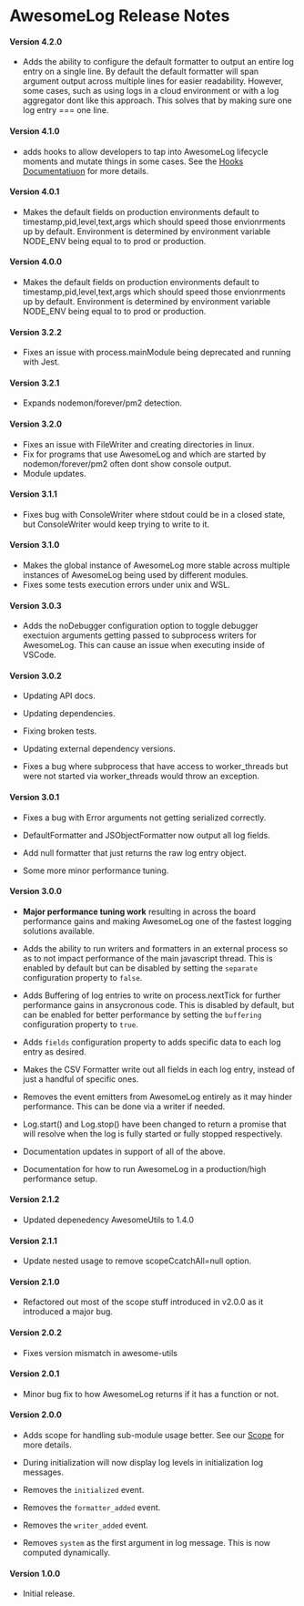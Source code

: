# AwesomeLog Release Notes

#### **Version 4.2.0**

 - Adds the ability to configure the default formatter to output an entire log entry on a single line. By default the default formatter
 will span argument output across multiple lines for easier readability. However, some cases, such as using logs in a cloud environment or
 with a log aggregator dont like this approach. This solves that by making sure one log entry === one line.

#### **Version 4.1.0**

 - adds hooks to allow developers to tap into AwesomeLog lifecycle moments and mutate things in some 
cases. See the [Hooks Documentatiuon](./docs/Hooks) for more details.

#### **Version 4.0.1**

 - Makes the default fields on production environments default to timestamp,pid,level,text,args which should speed those envionrments up by default. Environment is determined by environment variable NODE_ENV being equal to to prod or production.

#### **Version 4.0.0**

 - Makes the default fields on production environments default to timestamp,pid,level,text,args which should speed those envionrments up by default. Environment is determined by environment variable NODE_ENV being equal to to prod or production.

#### **Version 3.2.2**

 - Fixes an issue with process.mainModule being deprecated and running with Jest.

#### **Version 3.2.1**

 - Expands nodemon/forever/pm2 detection.

#### **Version 3.2.0**

 - Fixes an issue with FileWriter and creating directories in linux.
 - Fix for programs that use AwesomeLog and which are started by nodemon/forever/pm2 often dont show console output.
 - Module updates.

#### **Version 3.1.1**

 - Fixes bug with ConsoleWriter where stdout could be in a closed state, but ConsoleWriter would keep trying to write to it.

#### **Version 3.1.0**

 - Makes the global instance of AwesomeLog more stable across multiple instances of AwesomeLog being used by different modules.
 - Fixes some tests execution errors under unix and WSL.

#### **Version 3.0.3**

 - Adds the noDebugger configuration option to toggle debugger exectuion arguments getting passed to subprocess writers for AwesomeLog.  This can cause an issue when executing inside of VSCode.

#### **Version 3.0.2**

 - Updating API docs.

 - Updating dependencies.

 - Fixing broken tests.

 - Updating external dependency versions.

 - Fixes a bug where subprocess that have access to worker_threads but were not started via worker_threads would throw an exception.

#### **Version 3.0.1**

 - Fixes a bug with Error arguments not getting serialized correctly.

 - DefaultFormatter and JSObjectFormatter now output all log fields.

 - Add null formatter that just returns the raw log entry object.

 - Some more minor performance tuning.

#### **Version 3.0.0**

 - **Major performance tuning work** resulting in across the board performance gains and making AwesomeLog one of the fastest logging solutions available.

 - Adds the ability to run writers and formatters in an external process so as to not impact performance of the main javascript thread. This is enabled by default but can be disabled by setting the `separate` configuration property to `false`.

 - Adds Buffering of log entries to write on process.nextTick for further performance gains in ansycronous code. This is disabled by default, but can be enabled for better performance by setting the `buffering` configuration property to `true`.

 - Adds `fields` configuration property to adds specific data to each log entry as desired.

 - Makes the CSV Formatter write out all fields in each log entry, instead of just a handful of specific ones.

 - Removes the event emitters from AwesomeLog entirely as it may hinder performance. This can be done via a writer if needed.

 - Log.start() and Log.stop() have been changed to return a promise that will resolve when the log is fully started or fully stopped respectively.

 - Documentation updates in support of all of the above.

 - Documentation for how to run AwesomeLog in a production/high performance setup.

#### **Version 2.1.2**

 - Updated depenedency AwesomeUtils to 1.4.0

#### **Version 2.1.1**

 - Update nested usage to remove scopeCcatchAll=null option.

#### **Version 2.1.0**

 - Refactored out most of the scope stuff introduced in v2.0.0 as it introduced a major bug.

#### **Version 2.0.2**

 - Fixes version mismatch in awesome-utils

#### **Version 2.0.1**

 - Minor bug fix to how AwesomeLog returns if it has a function or not.

#### **Version 2.0.0**

 - Adds scope for handling sub-module usage better. See our [Scope](./docs/Scope.md) for more details.

 - During initialization will now display log levels in initialization log messages.

 - Removes the `initialized` event.

 - Removes the `formatter_added` event.

 - Removes the `writer_added` event.

 - Removes `system` as the first argument in log message. This is now computed dynamically.

#### **Version 1.0.0**

 - Initial release.
